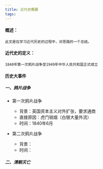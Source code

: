 ```yaml
---
title: 近代史概要
tags:
---
```




#### 概述：
    此文是在学习近代历史的过程中，对思路的一个总结。



#### 近代史的定义：
    1840年第一次鸦片战争至1949年中华人民共和国正式成立



#### 历史大事件

##### 一、鸦片战争



+ 第一次鸦片战争
  + 背景：英国资本主义对外扩张，要求通商
  + 直接原因：虎门销烟（白银大量外流）
  + 时间：1840年6月


+ 第二次鸦片战争
  + 背景：
  + 时间：

##### 二、清朝灭亡
